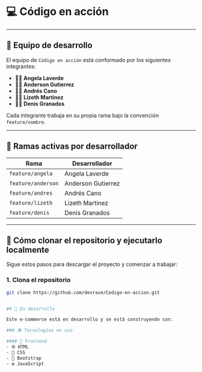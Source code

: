 # 💻 Código en acción

---

## 👥 Equipo de desarrollo

El equipo de `Código en acción` está conformado por los siguientes integrantes:

- 👩‍💻 **Angela Laverde**
- 👨‍💻 **Anderson Gutierrez**
- 👨‍💻 **Andrés Cano**
- 👩‍💻 **Lizeth Martinez**
- 👨‍💻 **Denis Granados**

Cada integrante trabaja en su propia rama bajo la convención `feature/nombre`.

---

## 🌿 Ramas activas por desarrollador

| Rama                | Desarrollador        |
|---------------------|----------------------|
| `feature/angela`    | Angela Laverde       |
| `feature/anderson`  | Anderson Gutierrez   |
| `feature/andres`    | Andrés Cano          |
| `feature/lizeth`    | Lizeth Martinez      |
| `feature/denis`     | Denis Granados       |

---

## 🚀 Cómo clonar el repositorio y ejecutarlo localmente

Sigue estos pasos para descargar el proyecto y comenzar a trabajar:

### 1. Clona el repositorio

```bash
git clone https://github.com/devrave/Codigo-en-accion.git


## 🚧 En desarrollo

Este e-commerce está en desarrollo y se está construyendo con:

### 🛠️ Tecnologías en uso

#### 🎨 Frontend
- 🌐 HTML  
- 🎨 CSS  
- 💠 Bootstrap  
- ⚙️ JavaScript



































